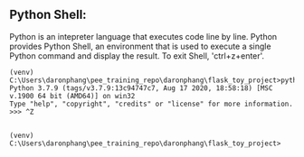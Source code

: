 ## Python Shell:
Python is an intepreter language that executes code line by line. Python provides Python Shell, an environment that is used to execute
a single Python command and display the result. To exit Shell, 'ctrl+z+enter'. 
```
(venv) C:\Users\daronphang\pee_training_repo\daronphang\flask_toy_project>python
Python 3.7.9 (tags/v3.7.9:13c94747c7, Aug 17 2020, 18:58:18) [MSC v.1900 64 bit (AMD64)] on win32
Type "help", "copyright", "credits" or "license" for more information.
>>> ^Z


(venv) C:\Users\daronphang\pee_training_repo\daronphang\flask_toy_project>
```
